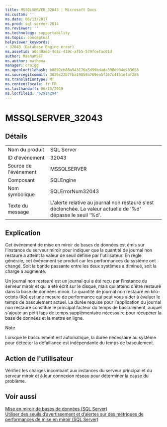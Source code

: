 ```yaml
---
title: MSSQLSERVER_32043 | Microsoft Docs
ms.custom: ''
ms.date: 06/13/2017
ms.prod: sql-server-2014
ms.reviewer: ''
ms.technology: supportability
ms.topic: conceptual
helpviewer_keywords:
- 32043 (Database Engine error)
ms.assetid: a0c48ae3-4c8c-419c-afb5-579fcefac01d
author: MashaMSFT
ms.author: mathoma
manager: craigg
ms.openlocfilehash: b8892eb88a943176a5d99bdada398d004e983658
ms.sourcegitcommit: 3026c22b7fba19059a769ea5f367c4f51efaf286
ms.translationtype: MT
ms.contentlocale: fr-FR
ms.lasthandoff: 06/15/2019
ms.locfileid: "62914294"
---
```

# <a name="mssqlserver32043"></a>MSSQLSERVER_32043
    
## <a name="details"></a>Détails  
  
|||  
|-|-|  
|Nom du produit|SQL Server|  
|ID d'événement|32043|  
|Source de l'événement|MSSQLSERVER|  
|Composant|SQLEngine|  
|Nom symbolique|SQLErrorNum32043|  
|Texte du message|L'alerte relative au journal non restauré s'est déclenchée. La valeur actuelle de '%d' dépasse le seuil '%d'.|  
  
## <a name="explanation"></a>Explication  
 Cet événement de mise en miroir de bases de données est émis sur l'instance du serveur miroir pour indiquer que la quantité de journal non restauré a atteint la valeur de seuil définie par l'utilisateur. En règle générale, cet événement se produit car les performances du système ont changé. Soit la bande passante entre les deux systèmes a diminué, soit la charge a augmenté.  
  
 Un journal non restauré est un journal qui a été reçu par l'instance du serveur miroir et qui a été écrit sur le disque, mais qui attend d'être restauré dans la base de données miroir. La quantité de journal non restauré en kilo-octets (Ko) est une mesure de performance qui peut vous aider à évaluer le temps de basculement actuel. La durée requise pour l'application du journal non restauré constitue le principal facteur du temps de basculement, auquel s'ajoute un petit laps de temps supplémentaire nécessaire pour récupérer la base de données et la mettre en ligne.  
  
> [!NOTE]  
>  Lorsque le basculement est automatique, la durée nécessaire au système pour détecter la défaillance est indépendante du temps de basculement.  
  
## <a name="user-action"></a>Action de l'utilisateur  
 Vérifiez les charges incombant aux instances du serveur principal et du serveur miroir et à leur connexion réseau pour déterminer la cause du problème.  
  
## <a name="see-also"></a>Voir aussi  
 [Mise en miroir de bases de données &#40;SQL Server&#41;](../../database-engine/database-mirroring/database-mirroring-sql-server.md)   
 [Utiliser des seuils d’avertissement et d’alertes sur des métriques de performances de mise en miroir &#40;SQL Server&#41;](../../database-engine/database-mirroring/use-warning-thresholds-and-alerts-on-mirroring-performance-metrics-sql-server.md)  
  
  
